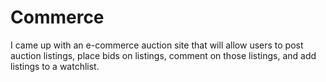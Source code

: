 # Commerce
I came up with an e-commerce auction site that will allow users to post auction listings, place bids on listings, comment on those listings, and add listings to a watchlist.
